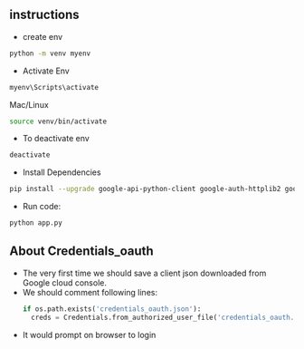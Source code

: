 ## instructions
* create env
```bash
python -m venv myenv
```
* Activate Env
```cmd
myenv\Scripts\activate
```

Mac/Linux
```bash
source venv/bin/activate
```
* To deactivate env
```bash
deactivate
```
* Install Dependencies
```bash 
pip install --upgrade google-api-python-client google-auth-httplib2 google-auth-oauthlib ollama flask gspread waitress python-dotenv
```
* Run code: 
```bash
python app.py
```

## About Credentials_oauth
* The very first time we should save a client json downloaded from Google cloud console.
* We should comment following lines:
  ```python
  if os.path.exists('credentials_oauth.json'):
    creds = Credentials.from_authorized_user_file('credentials_oauth.json', SCOPES)
  ```
* It would prompt on browser to login
